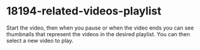 # 18194-related-videos-playlist
Start the video, then when you pause or when the video ends you can see thumbnails that represent the videos in the desired playlist. You can then select a new video to play.
